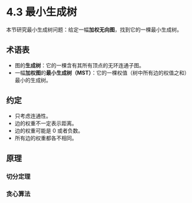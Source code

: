 # 4.3 最小生成树

本节研究最小生成树问题：给定一幅**加权无向图**，找到它的一棵最小生成树。

## 术语表

* 图的**生成树**：它的一棵含有其所有顶点的无环连通子图。
* 一幅**加权图**的**最小生成树（MST）**：它的一棵权值（树中所有边的权值之和）最小的生成树。

## 约定

* 只考虑连通性。
* 边的权重不一定表示距离。
* 边的权重可能是 0 或者负数。
* 所有边的权重都各不相同。

## 原理

### 切分定理

### 贪心算法



